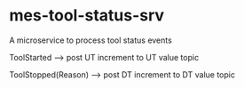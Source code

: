 # mes-tool-status-srv
A microservice to process tool status events

ToolStarted --> post UT increment to UT value topic

ToolStopped(Reason) --> post DT increment to DT value topic

